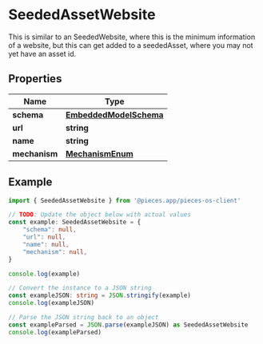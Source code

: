 
# SeededAssetWebsite

This is similar to an SeededWebsite, where this is the minimum information of a website, but this can get added to a seededAsset,  where you may not yet have an asset id.

## Properties

Name | Type
------------ | -------------
**schema** | [**EmbeddedModelSchema**](EmbeddedModelSchema)
**url** | **string**
**name** | **string**
**mechanism** | [**MechanismEnum**](MechanismEnum)

## Example

```typescript
import { SeededAssetWebsite } from '@pieces.app/pieces-os-client'

// TODO: Update the object below with actual values
const example: SeededAssetWebsite = {
    "schema": null,
    "url": null,
    "name": null,
    "mechanism": null,
}

console.log(example)

// Convert the instance to a JSON string
const exampleJSON: string = JSON.stringify(example)
console.log(exampleJSON)

// Parse the JSON string back to an object
const exampleParsed = JSON.parse(exampleJSON) as SeededAssetWebsite
console.log(exampleParsed)
```


